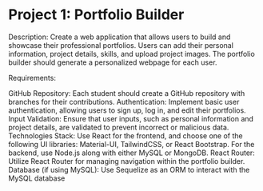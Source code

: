 # Project 1: Portfolio Builder

Description: Create a web application that allows users to build and showcase their professional portfolios. Users can add their personal information, project details, skills, and upload project images. The portfolio builder should generate a personalized webpage for each user.

Requirements:

GitHub Repository: Each student should create a GitHub repository with branches for their contributions.
Authentication: Implement basic user authentication, allowing users to sign up, log in, and edit their portfolios.
Input Validation: Ensure that user inputs, such as personal information and project details, are validated to prevent incorrect or malicious data.
Technologies Stack: Use React for the frontend, and choose one of the following UI libraries: Material-UI, TailwindCSS, or React Bootstrap. For the backend, use Node.js along with either MySQL or MongoDB.
React Router: Utilize React Router for managing navigation within the portfolio builder.
Database (if using MySQL): Use Sequelize as an ORM to interact with the MySQL database
